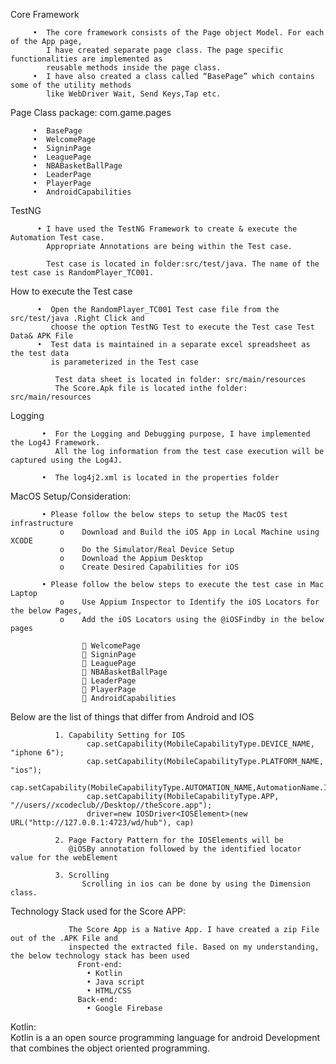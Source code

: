 Core Framework

         •	The core framework consists of the Page object Model. For each of the App page,
            I have created separate page class. The page specific functionalities are implemented as
            reusable methods inside the page class.
         •	I have also created a class called “BasePage” which contains some of the utility methods 
            like WebDriver Wait, Send Keys,Tap etc.
Page Class package: com.game.pages	
        
         •	BasePage
         •	WelcomePage
         •	SigninPage
         •	LeaguePage
         •	NBABasketBallPage
         •	LeaderPage
         •	PlayerPage
         •	AndroidCapabilities

TestNG	

          •	I have used the TestNG Framework to create & execute the Automation Test case. 
            Appropriate Annotations are being within the Test case.
	
            Test case is located in folder:src/test/java. The name of the test case is RandomPlayer_TC001. 
            
How to execute the Test case
         
          •	 Open the RandomPlayer_TC001 Test case file from the src/test/java .Right Click and
             choose the option TestNG Test to execute the Test case Test Data& APK File
          •	 Test data is maintained in a separate excel spreadsheet as the test data
             is parameterized in the Test case

              Test data sheet is located in folder: src/main/resources
              The Score.Apk file is located inthe folder:  src/main/resources
 
 Logging
 
           •  For the Logging and Debugging purpose, I have implemented the Log4J Framework.
              All the log information from the test case execution will be captured using the Log4J.

           •  The log4j2.xml is located in the properties folder

MacOS Setup/Consideration:

           • Please follow the below steps to setup the MacOS test infrastructure
               o	Download and Build the iOS App in Local Machine using XCODE
               o	Do the Simulator/Real Device Setup
               o	Download the Appium Desktop
               o	Create Desired Capabilities for iOS

           • Please follow the below steps to execute the test case in Mac Laptop
               o	Use Appium Inspector to Identify the iOS Locators for the below Pages,
               o	Add the iOS Locators using the @iOSFindby in the below pages

                     WelcomePage
                     SigninPage
                     LeaguePage
                     NBABasketBallPage
                     LeaderPage
                     PlayerPage
                     AndroidCapabilities
                    
Below are the list of things that differ from Android and IOS

              1. Capability Setting for IOS
                     cap.setCapability(MobileCapabilityType.DEVICE_NAME, "iphone 6");
                     cap.setCapability(MobileCapabilityType.PLATFORM_NAME, "ios");
                     cap.setCapability(MobileCapabilityType.AUTOMATION_NAME,AutomationName.IOS_XCUI_TEST);
                     cap.setCapability(MobileCapabilityType.APP,  "//users//xcodeclub//Desktop//theScore.app");
                     driver=new IOSDriver<IOSElement>(new URL("http://127.0.0.1:4723/wd/hub"), cap)

              2. Page Factory Pattern for the IOSElements will be 
                 @iOSBy annotation followed by the identified locator value for the webElement
                
              3. Scrolling 
                    Scrolling in ios can be done by using the Dimension class.
                    
Technology Stack used for the Score APP:

                 The Score App is a Native App. I have created a zip File out of the .APK File and 
                 inspected the extracted file. Based on my understanding, the below technology stack has been used 
                   Front-end:
                     • Kotlin
                     • Java script
                     • HTML/CSS
                   Back-end:
                     • Google Firebase
   Kotlin:	
          Kotlin is a an open source programming language for android Development that combines the object oriented programming.


